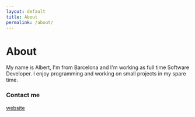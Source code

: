 ```yaml
---
layout: default
title: About
permalink: /about/
---
```


About
=====

My name is Albert, I'm from Barcelona and I'm working as full time Software Developer. I enjoy programming and working on small projects in my spare time.


### Contact me

[website](https://www.blancocuaresma.com/a/#contact)
